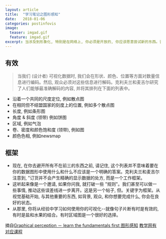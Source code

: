 ```yaml
---
layout: article
title:  "学习笔记之图形感知"
date:   2018-01-06
categories: postinfovis
image:
  teaser: imgad.gif
  feature: imgad.gif
excerpt: 当涉及到形象化, 特别是在网络上, 你必须是开放的, 你应该愿意尝试新的东西。否则就没有进步然而, 在你投身于先进的东西之前--就像你生活中的所有事情一样--你必须先学习基本原理, 然后你才能知道何时能打破规则。你必须知道什么口味的合作和相互对抗之前, 你做一个适合国王的盛宴。你必须学习语法和拼写才能写一本书, 别人会真正享受。因此, 当你在学习可视化数据时, 先帮自己一个忙, 首先学习基本规则。然后你可以用你的余生来打破它们。
---
```


## 有效
> 当我们 (设计者) 可视化数据时, 我们会在形状、颜色、位置等方面对数量信息进行编码。然后, 观众必须对这些信息进行解码。克利夫兰和麦吉尔研究了人们能够最准确解码的内容, 并将其排列在下面的列表中。
- 沿着一个共同的尺度定位, 例如散点图
- 在相同但不结盟国家的刻度上的位置, 例如多个散点图
- 长度, 例如条形图
- 角度 & 斜度 (领带) 例如饼图
- 区域, 例如气泡
- 卷、密度和颜色饱和度 (领带), 例如图
- 颜色色相, 例如newsmap

## 框架
- 现在, 在你去避开所有不在前三的东西之前, 请记住, 这个列表并不意味着要在你的数据图形中使用什么和什么不应该是一个明确的答案。克利夫兰和麦吉尔注意到, "订货并不会产生精确的显示数据的处方, 而是一个工作框架。
- 这听起来像是一个邀请, 如果你问我, 就打破一些 "规则"。我们甚至可以做一些事情, 推动这些误差线进一步离开。这是另一个帖子, 但。关键字为框架。从视觉基础开始, 与其他重要的东西, 如背景, 观众, 和你想要完成什么, 你会在良好的状态。
- 从那里, 你将从经验中学习如何使用你的可视化--就像句子片断有时是有效的, 有时是盐和水果的结合。有时区域图是一个很好的选择。

摘自[Graphical perception － learn the fundamentals first 图形感知](https://www.microsofttranslator.com/bv.aspx?from=&to=zh-CHS&a=https%3A%2F%2Fflowingdata.com%2F2010%2F03%2F20%2Fgraphical-perception-learn-the-fundamentals-first%2F)
[教学网有对应课程](e.nfu.edu.cn)

